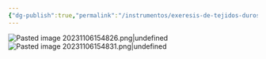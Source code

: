```yaml
---
{"dg-publish":true,"permalink":"/instrumentos/exeresis-de-tejidos-duros/pinza-gubia/"}
---
```


![Pasted image 20231106154826.png|undefined](/img/user/Cirugia%20Bucal%20I/Medias/Pasted%20image%2020231106154826.png)
![Pasted image 20231106154831.png|undefined](/img/user/Cirugia%20Bucal%20I/Medias/Pasted%20image%2020231106154831.png)

